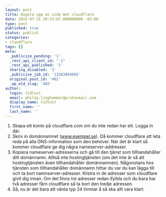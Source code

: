 ```yaml
---
layout: post
title: Koppla upp en sida mot cloudflare
date: 2015-07-31 20:53:07.000000000 -03:00
type: post
published: true
status: publish
categories:
- cloudflare
tags: []
meta:
  _publicize_pending: '1'
  _rest_api_client_id: "-1"
  _rest_api_published: '1'
  sharing_disabled: '1'
  _publicize_job_id: '13283864692'
  original_post_id: '402'
  _wp_old_slug: '402'
author:
  login: tidlost
  email: philip.linghammar@protonmail.com
  display_name: tidlost
  first_name: ''
  last_name: ''
---
```

1. Skapa ett konto på cloudflare.com om du inte redan har ett. Logga in där.
2. Skriv in domännamnet (www.exempel.se). Då kommer cloudflare att leta reda på alla DNS-information som den behöver. När det är klart så kommer cloudflare ge dig några nameserver-addresser.
3. Kopiera nameserver-adresserna och gå till den tjänst som tillhandahåller ditt domännamn. Alltså inte hostingtjänsten (om det inte är så att hostingtjänsten även tillhandahåller domännamnen). Någonstans hos tjänsten som tillhandahåller domännamn hittar du var du kan lägga till och ta bort namnserver-adresser. Klistra in de adresser som cloudflare givit dig innan. Om det finns tre adresser redan ifyllda och du bara har två adresser fårn cloudflare så ta bort den tredje adressen.
4. Så, nu är det bara att vänta typ 24 timmar å så ska allt vara klart.
